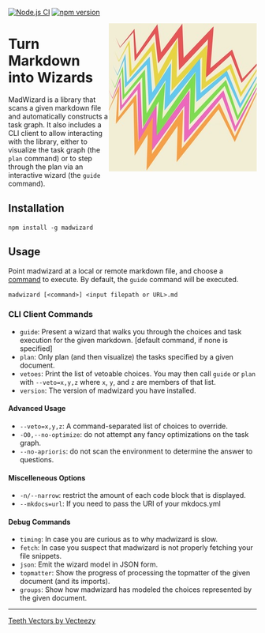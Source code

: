 [![Node.js CI](https://github.com/guidebooks/madwizard/actions/workflows/test.yml/badge.svg)](https://github.com/guidebooks/madwizard/actions/workflows/test.yml) [![npm version](https://badge.fury.io/js/madwizard.svg)](https://badge.fury.io/js/madwizard)

<img src=".github/FREEANIMALREPTILEtrex003_generated.jpg" title="Fire Breathing Rainbow Trex Dinosaur Vectors by Vecteezy" align="right">

# Turn Markdown into Wizards

MadWizard is a library that scans a given markdown file and
automatically constructs a task graph. It also includes a CLI client
to allow interacting with the library, either to visualize the task
graph (the `plan` command) or to step through the plan via an
interactive wizard (the `guide` command).

## Installation

```shell
npm install -g madwizard
```

## Usage

Point madwizard at a local or remote markdown file, and choose a
[command](#cli-client-commands) to execute. By default, the `guide`
command will be executed.

```shell
madwizard [<command>] <input filepath or URL>.md
```

### CLI Client Commands

- `guide`: Present a wizard that walks you through the choices and task execution for the given markdown. [default command, if none is specified]
- `plan`: Only plan (and then visualize) the tasks specified by a given document.
- `vetoes`: Print the list of vetoable choices. You may then call `guide` or `plan` with `--veto=x,y,z` where `x`, `y`, and `z` are members of that list.
- `version`: The version of madwizard you have installed.

#### Advanced Usage

- `--veto=x,y,z`: A command-separated list of choices to override.
- `-O0,--no-optimize`: do not attempt any fancy optimizations on the task graph.
- `--no-aprioris`: do not scan the environment to determine the answer to questions.

#### Miscelleneous Options

- `-n/--narrow`: restrict the amount of each code block that is displayed.
- `--mkdocs=url`: If you need to pass the URI of your mkdocs.yml

#### Debug Commands

- `timing`: In case you are curious as to why madwizard is slow.
- `fetch`: In case you suspect that madwizard is not properly fetching your file snippets.
- `json`: Emit the wizard model in JSON form.
- `topmatter`: Show the progress of processing the topmatter of the given document (and its imports).
- `groups`: Show how madwizard has modeled the choices represented by the given document.

---

<a href="https://www.vecteezy.com/free-vector/teeth">Teeth Vectors by Vecteezy</a>
